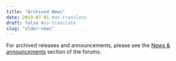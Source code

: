 ```yaml
---
title: "Archived News"
date: 2019-07-01 #no-translate
draft: false #no-translate
slug: "older-news"
---
```


For archived releases and announcements, please see the [News & announcements](https://forums.wz2100.net/viewforum.php?f=1) section of the forums.
